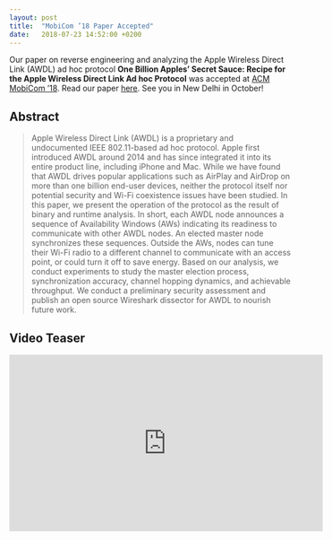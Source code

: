 ```yaml
---
layout: post
title:  "MobiCom ’18 Paper Accepted"
date:   2018-07-23 14:52:00 +0200
---
```


Our paper on reverse engineering and analyzing the Apple Wireless Direct Link (AWDL) ad hoc protocol **One Billion Apples’ Secret Sauce: Recipe for the Apple Wireless Direct Link Ad hoc Protocol** was accepted at [ACM MobiCom ’18](https://sigmobile.org/mobicom/2018/program.php). Read our paper [here](/publications/). See you in New Delhi in October!

## Abstract

> Apple Wireless Direct Link (AWDL) is a proprietary and undocumented IEEE 802.11-based ad hoc protocol. Apple first introduced AWDL around 2014 and has since integrated it into its entire product line, including iPhone and Mac. While we have found that AWDL drives popular applications such as AirPlay and AirDrop on more than one billion end-user devices, neither the protocol itself nor potential security and Wi-Fi coexistence issues have been studied. In this paper, we present the operation of the protocol as the result of binary and runtime analysis. In short, each AWDL node announces a sequence of Availability Windows (AWs) indicating its readiness to communicate with other AWDL nodes. An elected master node synchronizes these sequences. Outside the AWs, nodes can tune their Wi-Fi radio to a different channel to communicate with an access point, or could turn it off to save energy. Based on our analysis, we conduct experiments to study the master election process, synchronization accuracy, channel hopping dynamics, and achievable throughput. We conduct a preliminary security assessment and publish an open source Wireshark dissector for AWDL to nourish future work.

## Video Teaser

<iframe width="560" height="315" src="https://www.youtube.com/embed/bKG8ZZq4oTo?rel=0" frameborder="0" allow="autoplay; encrypted-media" allowfullscreen></iframe>
